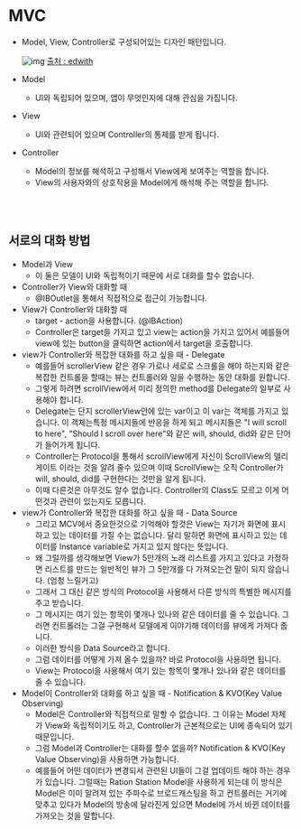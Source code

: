 # MVC

- Model, View, Controller로 구성되어있는 디자인 패턴입니다.

  ![img](https://cphinf.pstatic.net/mooc/20180511_278/1526016689274NyXIr_PNG/mvc.png?type=w760)                                        [출처 : edwith](https://www.edwith.org/swiftapp/lecture/26620/#)

- Model 

  - UI와 독립되어 있으며, 앱이 무엇인지에 대해 관심을 가집니다.

- View

  - UI와 관련되어 있으며 Controller의 통제를 받게 됩니다. 

- Controller 

  - Model의 정보를 해석하고 구성해서 View에게 보여주는 역할을 합니다.
  - View의 사용자와의 상호작용을 Model에게 해석해 주는 역할을 합니다.

<br>

<br>

## 서로의 대화 방법

- Model과 View
  - 이 둘은 모델이 UI와 독립적이기 때문에 서로 대화를 할수 없습니다.
- Controller가 View와 대화할 때
  - @IBOutlet을 통해서 직접적으로 접근이 가능합니다.
- View가 Controller와 대화할 때
  - target - action을 사용합니다. (@IBAction)
  - Controller은 target을 가지고 있고 view는 action을 가지고 있어서 예를들어 view에 있는 button을 클릭하면 action에서 target을 호출합니다.
- view가 Controller와 복잡한 대화를 하고 싶을 때 - Delegate
  - 예를들어 scrollerView 같은 경우 가로나 세로로 스크롤을 해야 하는지와 같은 복잡한 컨트롤을 할때는 뷰는 컨트롤러와 일을 수행하는 동안 대화를 원합니다.
  - 그렇게 하려면 scrollView에서 미리 정의한 method를 Delegate의 일부로 사용해야 합니다. 
  - Delegate는 단지 scrollerView안에 있는 var이고 이 var는 객체를 가지고 있습니다. 이 객체는특정 메시지들에 반응을 하게 되고 메시지들은 "I will scroll to here", "Should I scroll over here"와 같은  will, should, did와 같은 단어가 들어가게 됩니다. 
  - Controller는 Protocol을 통해서 scrollView에게 자신이 ScrollView의 델리게이트 이라는 것을 알려 줄수 있으며 이때 ScrollView는 오직 Controller가 will, should, did를 구현한다는 것만을 알게 됩니다.
  - 이때 다른것은 아무것도 알수 없습니다. Controller의 Class도 모르고 이게 어떤것과 관련이 있는지도 모릅니다.
- view가 Controller와 복잡한 대화를 하고 싶을 때 - Data Source
  - 그리고 MCV에서 중요한것으로 기억해야 할것은 View는 자기가 화면에 표시하고 있는 데이터를 가질 수는 없습니다. 달리 말하면 화면에 표시하고 있는 데이터를 Instance variable로 가지고 있지 않다는 뜻입니다.
  - 왜 그럴까를 생각해보면 View가 5만개의 노래 리스트를 가지고 있다고 가정하면 리스트를 만드는 일반적인 뷰가 그 5만개를 다 가져오는건 말이 되지 않습니다. (엄청 느릴거고)
  - 그래서 그 대신 같은 방식의 Protocol을 사용해서 다른 방식의 특별한 메시지를 주고 받습니다.
  - 그 메시지는 여기 있는 항목이 몇개나 있나와 같은 데이터를 줄 수 있습니다. 그러면 컨트롤러는 그걸 구현해서 모델에게 이야기해 데이터를 뷰에게 가져다 줍니다.
  - 이러한 방식을 Data Source라고 합니다.
  - 그럼 데이터를 어떻게 가져 올수 있을까? 바로 Protocol을 사용하면 됩니다.
  - View는 Protocol을 사용해서 여기 있는 항목이 몇개나 있나와 같은 데이터를 줄 수 있습니다. 
- Model이 Controller와 대화를 하고 싶을 때 - Notification & KVO(Key Value Observing)
  - Model은 Controller와 직접적으로 말할 수 없습니다. 그 이유는 Model 자체가 View와 독립적이기도 하고, Controller가 근본적으로는 UI에 종속되어 있기 때문입니다.
  - 그럼 Model과 Controller는 대화를 할수 없을까? Notification & KVO(Key Value Observing)을 사용하면 가능합니다.
  - 예를들어 어떤 데이터가 변경되서 관련된 UI들이 그걸 업데이트 해야 하는 경우가 있습니다. 그럴때는 Ration Station Model을 사용하게 되는데 이 방식은 Model은 이미 알려져 있는 주파수로 브로드캐스팅을 하고 컨트롤러는 거기에 맞추고 있다가 Model의 방송에 달라진게 있으면 Model에 가서 바뀐 데이터를 가져오는 것을 말합니다.



 